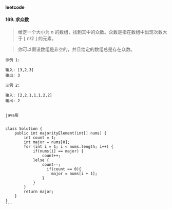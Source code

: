 #### leetcode
#### 169. 求众数

> 给定一个大小为 n 的数组，找到其中的众数。众数是指在数组中出现次数大于 ⌊ n/2 ⌋ 的元素。

> 你可以假设数组是非空的，并且给定的数组总是存在众数。


```
示例 1:

输入: [3,2,3]
输出: 3

示例 2:

输入: [2,2,1,1,1,2,2]
输出: 2


java版

​
class Solution {
    public int majorityElement(int[] nums) {
        int count = 1;
        int major = nums[0];
        for (int i = 1; i < nums.length; i++) {
            if(nums[i] == major) {
                count++;
            }else {
                count--;
                  if(count == 0){
                    major = nums[i + 1];
                }
            }
        }
        return major;
    }
}
​```